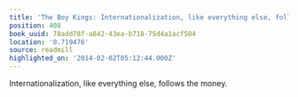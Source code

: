 ```yaml
---
title: 'The Boy Kings: Internationalization, like everything else, follows the mone…'
position: 408
book_uuid: 78add78f-a842-43ea-b718-75d4a1acf504
location: '0.719476'
source: readmill
highlighted_on: '2014-02-02T05:12:44.000Z'
---
```


Internationalization, like everything else, follows the money.